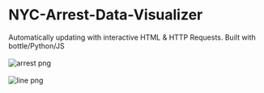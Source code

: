 # NYC-Arrest-Data-Visualizer
Automatically updating with interactive HTML &amp; HTTP Requests. 
Built with bottle/Python/JS
<br></br>
![arrest png](https://user-images.githubusercontent.com/43190693/168855669-980d63de-542f-4025-a343-f1dee1fc8898.png)
<br></br>
![line png](https://user-images.githubusercontent.com/43190693/168857061-c3e1fc06-c9c2-4c9e-941a-7a06ea4298b2.png)


